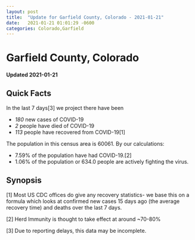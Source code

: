 ```yaml
---
layout: post
title:  "Update for Garfield County, Colorado - 2021-01-21"
date:   2021-01-21 01:01:29 -0600
categories: Colorado,Garfield
---
```


# Garfield County, Colorado
#### Updated 2021-01-21

## Quick Facts

In the last 7 days[3] we project there have been
- *180* new cases of COVID-19
- *2* people have died of COVID-19
- *113* people have recovered from COVID-19[1]

The population in this census area is 60061. By our calculations:
- 7.59% of the population have had COVID-19.[2]
- 1.06% of the population or 634.0 people are actively fighting the virus.

## Synopsis




[1] Most US CDC offices do give any recovery statistics- we base this on a formula which looks at confirmed new cases
15 days ago (the average recovery time) and deaths over the last 7 days.

[2] Herd Immunity is thought to take effect at around ~70-80%

[3] Due to reporting delays, this data may be incomplete.
 
    